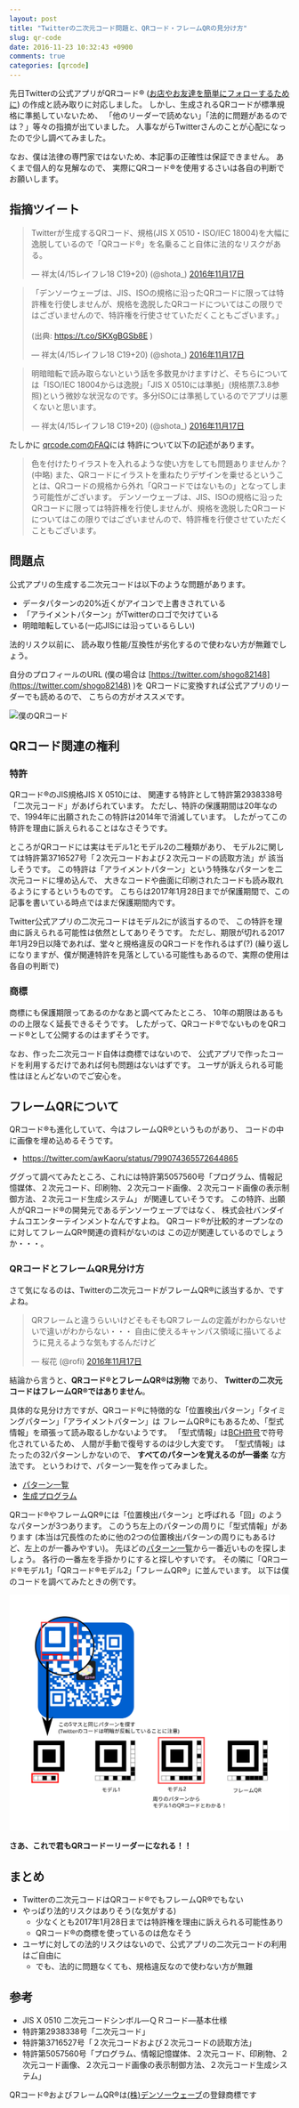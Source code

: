 ```yaml
---
layout: post
title: "Twitterの二次元コード問題と、QRコード・フレームQRの見分け方"
slug: qr-code
date: 2016-11-23 10:32:43 +0900
comments: true
categories: [qrcode]
---
```


先日Twitterの公式アプリがQRコード®
([お店やお友達を簡単にフォローするために](https://blog.twitter.com/ja/2016/1117qrcode))
の作成と読み取りに対応しました。
しかし、生成されるQRコードが標準規格に準拠していないため、
「他のリーダーで読めない」「法的に問題があるのでは？」等々の指摘が出ていました。
人事ながらTwitterさんのことが心配になったので少し調べてみました。

なお、僕は法律の専門家ではないため、本記事の正確性は保証できません。
あくまで個人的な見解なので、
実際にQRコード®を使用するさいは各自の判断でお願いします。

<!-- More -->

## 指摘ツイート

<blockquote class="twitter-tweet" data-lang="ja"><p lang="ja" dir="ltr">Twitterが生成するQRコード、規格(JIS X 0510・ISO/IEC 18004)を大幅に逸脱しているので「QRコード®」を名乗ること自体に法的なリスクがある。</p>&mdash; 祥太(4/15レイフレ18 C19+20) (@shota_) <a href="https://twitter.com/shota_/status/799066842694197248?ref_src=twsrc%5Etfw">2016年11月17日</a></blockquote>
<script async src="https://platform.twitter.com/widgets.js" charset="utf-8"></script>


<blockquote class="twitter-tweet" data-conversation="none" data-lang="ja"><p lang="ja" dir="ltr">「デンソーウェーブは、JIS、ISOの規格に沿ったQRコードに限っては特許権を行使しませんが、規格を逸脱したQRコードについてはこの限りではございませんので、特許権を行使させていただくこともございます。」<br><br>(出典: <a href="https://t.co/SKXgBGSb8E">https://t.co/SKXgBGSb8E</a> )</p>&mdash; 祥太(4/15レイフレ18 C19+20) (@shota_) <a href="https://twitter.com/shota_/status/799066960466034689?ref_src=twsrc%5Etfw">2016年11月17日</a></blockquote>
<script async src="https://platform.twitter.com/widgets.js" charset="utf-8"></script>


<blockquote class="twitter-tweet" data-conversation="none" data-lang="ja"><p lang="ja" dir="ltr">明暗暗転で読み取らないという話を多数見かけますけど、そちらについては「ISO/IEC 18004からは逸脱」「JIS X 0510には準拠」(規格票7.3.8参照)という微妙な状況なのです。多分ISOには準拠しているのでアプリは悪くないと思います。</p>&mdash; 祥太(4/15レイフレ18 C19+20) (@shota_) <a href="https://twitter.com/shota_/status/799104490095808512?ref_src=twsrc%5Etfw">2016年11月17日</a></blockquote>
<script async src="https://platform.twitter.com/widgets.js" charset="utf-8"></script>


たしかに [qrcode.comのFAQ](http://www.qrcode.com/faq.html)には
特許について以下の記述があります。

> 色を付けたりイラストを入れるような使い方をしても問題ありませんか？
> (中略)
> また、QRコードにイラストを重ねたりデザインを乗せるということは、QRコードの規格から外れ「QRコードではないもの」となってしまう可能性がございます。
> デンソーウェーブは、JIS、ISOの規格に沿ったQRコードに限っては特許権を行使しませんが、規格を逸脱したQRコードについてはこの限りではございませんので、特許権を行使させていただくこともございます。

## 問題点

公式アプリの生成する二次元コードは以下のような問題があります。

- データパターンの20%近くがアイコンで上書きされている
- 「アライメントパターン」がTwitterのロゴで欠けている
- 明暗暗転している(一応JISには沿っているらしい)

法的リスク以前に、
読み取り性能/互換性が劣化するので使わない方が無難でしょう。

自分のプロフィールのURL
(僕の場合は [https://twitter.com/shogo82148](https://twitter.com/shogo82148) )を
QRコードに変換すれば公式アプリのリーダーでも読めるので、
こちらの方がオススメです。

![僕のQRコード](http://chart.apis.google.com/chart?cht=qr&chs=130x130&chl=https://twitter.com/shogo82148)


## QRコード関連の権利

### 特許

QRコード®のJIS規格JIS X 0510には、
関連する特許として特許第2938338号「二次元コード」があげられています。
ただし、特許の保護期間は20年なので、1994年に出願されたこの特許は2014年で消滅しています。
したがってこの特許を理由に訴えられることはなさそうです。

ところがQRコードには実はモデル1とモデル2の二種類があり、
モデル2に関しては特許第3716527号「２次元コードおよび２次元コードの読取方法」が
該当しそうです。
この特許は「アライメントパターン」という特殊なパターンを二次元コードに埋め込んで、
大きなコードや曲面に印刷されたコードも読み取れるようにするというものです。
こちらは2017年1月28日までが保護期間で、この記事を書いている時点ではまだ保護期間内です。

Twitter公式アプリの二次元コードはモデル2にが該当するので、
この特許を理由に訴えられる可能性は依然としてありそうです。
ただし、期限が切れる2017年1月29日以降であれば、堂々と規格違反のQRコードを作れるはず(?)
(繰り返しになりますが、僕が関連特許を見落としている可能性もあるので、実際の使用は各自の判断で)


### 商標

商標にも保護期限ってあるのかなあと調べてみたところ、
10年の期限はあるものの上限なく延長できるそうです。
したがって、QRコード®でないものをQRコード®として公開するのはまずそうです。

なお、作った二次元コード自体は商標ではないので、
公式アプリで作ったコードを利用するだけであれば何も問題はないはずです。
ユーザが訴えられる可能性はほとんどないのでご安心を。


## フレームQRについて

QRコード®も進化していて、今はフレームQR®というものがあり、
コードの中に画像を埋め込めるそうです。

- https://twitter.com/awKaoru/status/799074365572644865

ググって調べてみたところ、これには特許第5057560号「プログラム、情報記憶媒体、２次元コード、印刷物、２次元コード画像、２次元コード画像の表示制御方法、２次元コード生成システム」
が関連していそうです。
この特許、出願人がQRコード®の開発元であるデンソーウェーブではなく、
株式会社バンダイナムコエンターテインメントなんですよね。
QRコード®が比較的オープンなのに対してフレームQR®関連の資料がないのは
この辺が関連しているのでしょうか・・・。

### QRコードとフレームQR見分け方

さて気になるのは、Twitterの二次元コードがフレームQR®に該当するか、ですよね。

<blockquote class="twitter-tweet" data-lang="ja"><p lang="ja" dir="ltr">QRフレームと違うらいいけどそもそもQRフレームの定義がわからないせいで違いがわからない・・・  自由に使えるキャンパス領域に描いてるように見えるような気もするんだけど</p>&mdash; 桜花 (@rofi) <a href="https://twitter.com/rofi/status/799088728035598336?ref_src=twsrc%5Etfw">2016年11月17日</a></blockquote>
<script async src="https://platform.twitter.com/widgets.js" charset="utf-8"></script>


結論から言うと、**QRコード®とフレームQR®は別物** であり、
 **Twitterの二次元コードはフレームQR®ではありません**。

具体的な見分け方ですが、QRコード®に特徴的な「位置検出パターン」「タイミングパターン」「アライメントパターン」は
フレームQR®にもあるため、「型式情報」を頑張って読み取るしかないようです。
「型式情報」は[BCH符号](https://ja.wikipedia.org/wiki/BCH%E7%AC%A6%E5%8F%B7)で符号化されているため、
人間が手動で復号するのは少し大変です。
「型式情報」はたったの32パターンしかないので、
**すべてのパターンを覚えるのが一番楽** な方法です。
というわけで、パターン一覧を作ってみました。

- [パターン一覧](/images/2016-11-23-qrlist.svg)
- [生成プログラム](https://gist.github.com/shogo82148/07018ddad8f001e149a5aa34b0dff2c4)

QRコード®やフレームQR®には「位置検出パターン」と呼ばれる「回」のようなパターンが3つあります。
このうち左上のパターンの周りに「型式情報」があります
(本当は冗長性のために他の2つの位置検出パターンの周りにもあるけど、左上のが一番みやすい)。
先ほどの[パターン一覧](/images/2016-11-23-qrlist.svg)から一番近いものを探しましょう。
各行の一番左を手掛かりにすると探しやすいです。
その隣に「QRコード®モデル1」「QRコード®モデル2」「フレームQR®」に並んでいます。
以下は僕のコードを調べてみたときの例です。

![解析例](/images/2016-11-23-sample.svg)

**さあ、これで君もQRコードーリーダーになれる！！**


## まとめ

- Twitterの二次元コードはQRコード®でもフレームQR®でもない
- やっぱり法的リスクはありそう(な気がする)
  - 少なくとも2017年1月28日までは特許権を理由に訴えられる可能性あり
  - QRコード®の商標を使っているのは危なそう
- ユーザに対しての法的リスクはないので、公式アプリの二次元コードの利用はご自由に
  - でも、法的に問題なくても、規格違反なので使わない方が無難


## 参考

- JIS X 0510 二次元コードシンボル―ＱＲコード―基本仕様
- 特許第2938338号「二次元コード」
- 特許第3716527号「２次元コードおよび２次元コードの読取方法」
- 特許第5057560号「プログラム、情報記憶媒体、２次元コード、印刷物、２次元コード画像、２次元コード画像の表示制御方法、２次元コード生成システム」

QRコード®およびフレームQR®は[(株)デンソーウェーブ](http://www.denso-wave.com/)の登録商標です

